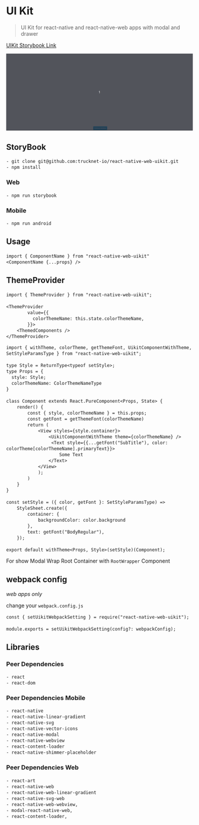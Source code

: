 # UI Kit

> UI Kit for react-native and react-native-web apps with modal and drawer

[UIKit Storybook Link](https://react-native-web-uikit.storybook.trucknet.io)

![Modal/Drawer](docs/uikit_storybook.gif)

## StoryBook

    - git clone git@github.com:trucknet-io/react-native-web-uikit.git
    - npm install

### Web

    - npm run storybook

### Mobile

    - npm run android

## Usage

```
import { ComponentName } from "react-native-web-uikit"
<ComponentName {...props} />
```

## ThemeProvider

```
import { ThemeProvider } from "react-native-web-uikit";

<ThemeProvider
        value={{
          colorThemeName: this.state.colorThemeName,
        }}>
    <ThemedComponents />
</ThemeProvider>
```

```
import { withTheme, colorTheme, getThemeFont, UikitComponentWithTheme, SetStyleParamsType } from "react-native-web-uikit";

type Style = ReturnType<typeof setStyle>;
type Props = {
  style: Style;
  colorThemeName: ColorThemeNameType
}

class Component extends React.PureComponent<Props, State> {
    render() {
        const { style, colorThemeName } = this.props;
        const getFont = getThemeFont(colorThemeName)
        return (
            <View styles={style.container}>
                <UikitComponentWithTheme theme={colorThemeName} />
                 <Text style={{...getFont("SubTitle"), color: colorTheme[colorThemeName].primaryText}}>
                    Some Text
                </Text>
            </View>
            );
        )
    }
}

const setStyle = ({ color, getFont }: SetStyleParamsType) =>
    StyleSheet.create({
        container: {
            backgroundColor: color.background
        },
        text: getFont("BodyRegular"),
    });

export default withTheme<Props, Style>(setStyle)(Component);

```
For show Modal Wrap Root Container with `RootWrapper` Component

## webpack config

*web apps only*

change your `webpack.config.js`
```
const { setUikitWebpackSetting } = require("react-native-web-uikit");

module.exports = setUikitWebpackSetting(config?: webpackConfig);

```

## Libraries

### Peer Dependencies

    - react
    - react-dom

### Peer Dependencies Mobile

    - react-native
    - react-native-linear-gradient
    - react-native-svg
    - react-native-vector-icons
    - react-native-modal
    - react-native-webview
    - react-content-loader
    - react-native-shimmer-placeholder

### Peer Dependencies Web

    - react-art
    - react-native-web
    - react-native-web-linear-gradient
    - react-native-svg-web
    - react-native-web-webview,
    - modal-react-native-web,
    - react-content-loader,

